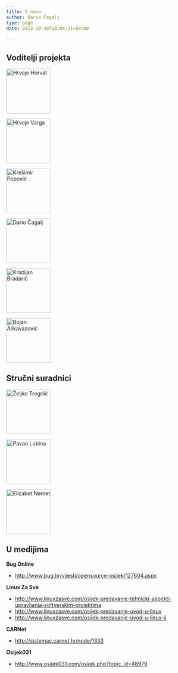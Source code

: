 ```yaml
---
title: O nama
author: Dario Čagalj
type: page
date: 2013-10-30T18:04:21+00:00

---
```

<div class="onama">
  <h2>
    Voditelji projekta
  </h2>
  
  <p>
    <a href="https://www.opensource-osijek.org/wordpress/o-nama/hrvoje-horvat/"><img class="prva" src="https://i2.wp.com/www.opensource-osijek.org/wordpress/wp-content/uploads/2014/01/horvat_img.png?resize=120%2C120&#038;ssl=1" alt="Hrvoje Horvat" title="Hrvoje Horvat" width="120" height="120" class="size-full wp-image-1131" srcset="https://i2.wp.com/www.opensource-osijek.org/wordpress/wp-content/uploads/2014/01/horvat_img.png?w=120&ssl=1 120w, https://i2.wp.com/www.opensource-osijek.org/wordpress/wp-content/uploads/2014/01/horvat_img.png?resize=150%2C150&ssl=1 150w, https://i2.wp.com/www.opensource-osijek.org/wordpress/wp-content/uploads/2014/01/horvat_img.png?resize=160%2C160&ssl=1 160w" sizes="(max-width: 120px) 100vw, 120px" data-recalc-dims="1" /></a>
  </p>
  
  <p>
    <a href="https://www.opensource-osijek.org/wordpress/o-nama/hrvoje-varga/"><img src="https://i1.wp.com/www.opensource-osijek.org/wordpress/wp-content/uploads/2014/01/varga.png?resize=120%2C120&#038;ssl=1" alt="Hrvoje Varga" title="Hrvoje Varga" width="120" height="120" class="size-full wp-image-1146" srcset="https://i1.wp.com/www.opensource-osijek.org/wordpress/wp-content/uploads/2014/01/varga.png?w=120&ssl=1 120w, https://i1.wp.com/www.opensource-osijek.org/wordpress/wp-content/uploads/2014/01/varga.png?resize=150%2C150&ssl=1 150w, https://i1.wp.com/www.opensource-osijek.org/wordpress/wp-content/uploads/2014/01/varga.png?resize=160%2C160&ssl=1 160w" sizes="(max-width: 120px) 100vw, 120px" data-recalc-dims="1" /></a>
  </p>
  
  <p>
    <a href="https://www.opensource-osijek.org/wordpress/o-nama/kresimir-popovic/"><img src="https://i0.wp.com/www.opensource-osijek.org/wordpress/wp-content/uploads/2014/01/kresimir_img.png?resize=120%2C120&#038;ssl=1" alt="Krešimir Popović" title="Krešimir Popović" width="120" height="120" class="size-full wp-image-1132" srcset="https://i0.wp.com/www.opensource-osijek.org/wordpress/wp-content/uploads/2014/01/kresimir_img.png?w=120&ssl=1 120w, https://i0.wp.com/www.opensource-osijek.org/wordpress/wp-content/uploads/2014/01/kresimir_img.png?resize=150%2C150&ssl=1 150w, https://i0.wp.com/www.opensource-osijek.org/wordpress/wp-content/uploads/2014/01/kresimir_img.png?resize=160%2C160&ssl=1 160w" sizes="(max-width: 120px) 100vw, 120px" data-recalc-dims="1" /></a>
  </p>
  
  <p>
    <a href="https://www.opensource-osijek.org/wordpress/o-nama/dario-cagalj/"><img class="size-full wp-image-1130" src="https://i0.wp.com/www.opensource-osijek.org/wordpress/wp-content/uploads/2014/01/admin-ajax.png?resize=120%2C120&#038;ssl=1" alt="Dario Čagalj" title="Dario Čagalj" width="120" height="120" srcset="https://i0.wp.com/www.opensource-osijek.org/wordpress/wp-content/uploads/2014/01/admin-ajax.png?w=120&ssl=1 120w, https://i0.wp.com/www.opensource-osijek.org/wordpress/wp-content/uploads/2014/01/admin-ajax.png?resize=150%2C150&ssl=1 150w, https://i0.wp.com/www.opensource-osijek.org/wordpress/wp-content/uploads/2014/01/admin-ajax.png?resize=160%2C160&ssl=1 160w" sizes="(max-width: 120px) 100vw, 120px" data-recalc-dims="1" /></a>
  </p>
  
  <p>
    <img class="size-full wp-image-1072" src="https://i2.wp.com/www.opensource-osijek.org/wordpress/wp-content/uploads/2013/10/kristijan-bradaric.jpg?resize=120%2C120&#038;ssl=1" alt="Kristijan Bradarić" title="Kristijan Bradarić" width="120" height="120" srcset="https://i2.wp.com/www.opensource-osijek.org/wordpress/wp-content/uploads/2013/10/kristijan-bradaric.jpg?w=120&ssl=1 120w, https://i2.wp.com/www.opensource-osijek.org/wordpress/wp-content/uploads/2013/10/kristijan-bradaric.jpg?resize=150%2C150&ssl=1 150w, https://i2.wp.com/www.opensource-osijek.org/wordpress/wp-content/uploads/2013/10/kristijan-bradaric.jpg?resize=160%2C160&ssl=1 160w" sizes="(max-width: 120px) 100vw, 120px" data-recalc-dims="1" />
  </p>
  
  <p>
    <a href="https://www.opensource-osijek.org/wordpress/o-nama/bojan-alikavazovic/"><img class="size-full wp-image-2013" src="https://i2.wp.com/www.opensource-osijek.org/wordpress/wp-content/uploads/2013/10/bojan.jpg?resize=120%2C120&#038;ssl=1" alt="Bojan Alikavazović" title="Bojan Alikavazović" width="120" height="120" srcset="https://i2.wp.com/www.opensource-osijek.org/wordpress/wp-content/uploads/2013/10/bojan.jpg?w=199&ssl=1 199w, https://i2.wp.com/www.opensource-osijek.org/wordpress/wp-content/uploads/2013/10/bojan.jpg?resize=150%2C150&ssl=1 150w, https://i2.wp.com/www.opensource-osijek.org/wordpress/wp-content/uploads/2013/10/bojan.jpg?resize=160%2C160&ssl=1 160w, https://i2.wp.com/www.opensource-osijek.org/wordpress/wp-content/uploads/2013/10/bojan.jpg?resize=320%2C320&ssl=1 320w" sizes="(max-width: 120px) 100vw, 120px" data-recalc-dims="1" /></a>
  </p>
</div>

<div class="onama">
  <h2>
    Stručni suradnici
  </h2>
  
  <p>
    <a href="https://www.opensource-osijek.org/wordpress/o-nama/zeljko-trogrlic/"><img class="prva" src="https://i0.wp.com/www.opensource-osijek.org/wordpress/wp-content/uploads/2013/12/zejlko.png?resize=120%2C120&#038;ssl=1" alt="Željko Trogrlić" title="Željko Trogrlić" width="120" height="120" class="size-full wp-image-966" srcset="https://i0.wp.com/www.opensource-osijek.org/wordpress/wp-content/uploads/2013/12/zejlko.png?w=120&ssl=1 120w, https://i0.wp.com/www.opensource-osijek.org/wordpress/wp-content/uploads/2013/12/zejlko.png?resize=150%2C150&ssl=1 150w, https://i0.wp.com/www.opensource-osijek.org/wordpress/wp-content/uploads/2013/12/zejlko.png?resize=160%2C160&ssl=1 160w" sizes="(max-width: 120px) 100vw, 120px" data-recalc-dims="1" /></a>
  </p>
  
  <p>
    <img src="https://i2.wp.com/www.opensource-osijek.org/wordpress/wp-content/uploads/2013/10/pavao-lubina.jpg?resize=120%2C120&#038;ssl=1" alt="Pavao Lubina" width="120" height="120" class="size-thumbnail wp-image-1064" srcset="https://i2.wp.com/www.opensource-osijek.org/wordpress/wp-content/uploads/2013/10/pavao-lubina.jpg?resize=150%2C150&ssl=1 150w, https://i2.wp.com/www.opensource-osijek.org/wordpress/wp-content/uploads/2013/10/pavao-lubina.jpg?resize=160%2C160&ssl=1 160w, https://i2.wp.com/www.opensource-osijek.org/wordpress/wp-content/uploads/2013/10/pavao-lubina.jpg?zoom=2&resize=120%2C120&ssl=1 240w, https://i2.wp.com/www.opensource-osijek.org/wordpress/wp-content/uploads/2013/10/pavao-lubina.jpg?zoom=3&resize=120%2C120&ssl=1 360w" sizes="(max-width: 120px) 100vw, 120px" data-recalc-dims="1" />
  </p>
  
  <p>
    <img src="https://i1.wp.com/www.opensource-osijek.org/wordpress/wp-content/uploads/2013/10/elizabet-nemet.jpg?resize=120%2C120&#038;ssl=1" alt="Elizabet Nemet" width="120" height="120" class="size-thumbnail wp-image-1216" srcset="https://i1.wp.com/www.opensource-osijek.org/wordpress/wp-content/uploads/2013/10/elizabet-nemet.jpg?resize=150%2C150&ssl=1 150w, https://i1.wp.com/www.opensource-osijek.org/wordpress/wp-content/uploads/2013/10/elizabet-nemet.jpg?resize=160%2C160&ssl=1 160w, https://i1.wp.com/www.opensource-osijek.org/wordpress/wp-content/uploads/2013/10/elizabet-nemet.jpg?w=256&ssl=1 256w" sizes="(max-width: 120px) 100vw, 120px" data-recalc-dims="1" />
  </p>
</div>

<div class="content_list">
  <h2>
    U medijima
  </h2>
  
  <p>
    <strong>Bug Online</strong>
  </p>
  
  <ul>
    <li>
      <a href="http://www.bug.hr/vijesti/opensource-osijek/127604.aspx">http://www.bug.hr/vijesti/opensource-osijek/127604.aspx</a>
    </li>
  </ul>
  
  <p>
    <strong>Linux Za Sve</strong>
  </p>
  
  <ul>
    <li>
      <a href="http://www.linuxzasve.com/osijek-predavanje-tehnicki-aspekti-upravljanja-softverskim-projektima">http://www.linuxzasve.com/osijek-predavanje-tehnicki-aspekti-upravljanja-softverskim-projektima</a>
    </li>
    <li>
      <a href="http://www.linuxzasve.com/osijek-predavanje-uvod-u-linux">http://www.linuxzasve.com/osijek-predavanje-uvod-u-linux</a>
    </li>
    <li>
      <a href="http://www.linuxzasve.com/osijek-predavanje-uvod-u-linux-ii">http://www.linuxzasve.com/osijek-predavanje-uvod-u-linux-ii</a>
    </li>
  </ul>
  
  <p>
    <strong>CARNet</strong>
  </p>
  
  <ul>
    <li>
      <a href="http://sistemac.carnet.hr/node/1333">http://sistemac.carnet.hr/node/1333</a>
    </li>
  </ul>
  
  <p>
    <strong>Osijek031</strong>
  </p>
</div>

<div class="content_list">
  <ul>
    <li>
      <a href="http://www.osijek031.com/osijek.php?topic_id=48979">http://www.osijek031.com/osijek.php?topic_id=48979</a>
    </li>
  </ul>
</div>